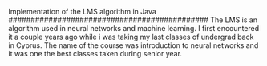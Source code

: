Implementation of the LMS algorithm in Java
#############################################
The LMS is an algorithm used in neural networks and machine learning. I first encountered it a couple years ago while i was taking my last classes of undergrad back in Cyprus. The name of the course was introduction to neural networks and it was one the best classes taken during senior year.
